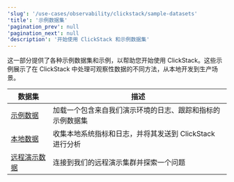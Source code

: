 ```yaml
---
'slug': '/use-cases/observability/clickstack/sample-datasets'
'title': '示例数据集'
'pagination_prev': null
'pagination_next': null
'description': '开始使用 ClickStack 和示例数据集'
---
```


这一部分提供了各种示例数据集和示例，以帮助您开始使用 ClickStack。这些示例展示了在 ClickStack 中处理可观察性数据的不同方法，从本地开发到生产场景。

| 数据集 | 描述 |
|---------|-------------|
| [示例数据](sample-data.md) | 加载一个包含来自我们演示环境的日志、跟踪和指标的示例数据集 |
| [本地数据](local-data.md) | 收集本地系统指标和日志，并将其发送到 ClickStack 进行分析 |
| [远程演示数据](remote-demo-data.md) | 连接到我们的远程演示集群并探索一个问题 |
